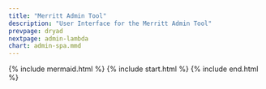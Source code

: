 ```yaml
---
title: "Merritt Admin Tool"
description: "User Interface for the Merritt Admin Tool"
prevpage: dryad
nextpage: admin-lambda
chart: admin-spa.mmd
---
```


{% include mermaid.html %}
{% include start.html %}
{% include end.html %}